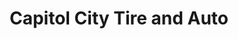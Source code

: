 ---
title: "Capitol City Tire and Auto"
url: /augusta/capitol-city-tire-and-auto/
shop: Autowerkstatt
---